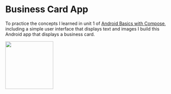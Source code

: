# Business Card App

To practice the concepts I learned in unit 1 of [Android Basics with Compose](https://developer.android.com/courses/android-basics-compose/course), including 
a simple user interface that displays text and images I build this Android app that displays a business card.


<img src="https://github-production-user-asset-6210df.s3.amazonaws.com/56238822/294710326-7b440a1e-7ac8-4ee1-bb00-990bf6c0ad08.png?X-Amz-Algorithm=AWS4-HMAC-SHA256&X-Amz-Credential=AKIAVCODYLSA53PQK4ZA%2F20240106%2Fus-east-1%2Fs3%2Faws4_request&X-Amz-Date=20240106T185020Z&X-Amz-Expires=300&X-Amz-Signature=7284474d618bae52ca563f064b9552632533fb485eb9202daba10a6cde0af1e3&X-Amz-SignedHeaders=host&actor_id=56238822&key_id=0&repo_id=614338335" width="150">

